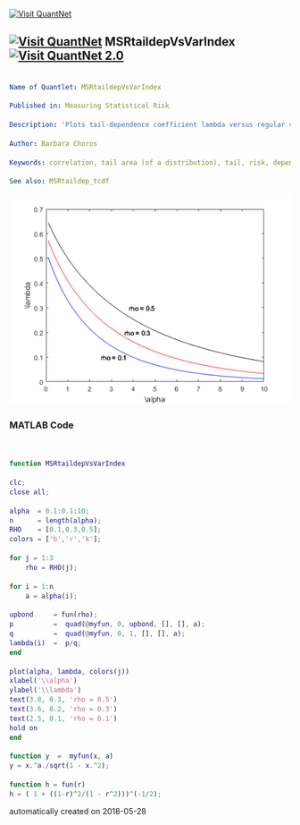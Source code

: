 [<img src="https://github.com/QuantLet/Styleguide-and-FAQ/blob/master/pictures/banner.png" width="888" alt="Visit QuantNet">](http://quantlet.de/)

## [<img src="https://github.com/QuantLet/Styleguide-and-FAQ/blob/master/pictures/qloqo.png" alt="Visit QuantNet">](http://quantlet.de/) **MSRtaildepVsVarIndex** [<img src="https://github.com/QuantLet/Styleguide-and-FAQ/blob/master/pictures/QN2.png" width="60" alt="Visit QuantNet 2.0">](http://quantlet.de/)

```yaml

Name of Quantlet: MSRtaildepVsVarIndex

Published in: Measuring Statistical Risk

Description: 'Plots tail-dependence coefficient lambda versus regular variation index alpha for correlation coefficients rho = 0.5, 0.3, 0.1.'

Author: Barbara Choros

Keywords: correlation, tail area (of a distribution), tail, risk, dependence, distribution

See also: MSRtaildep_tcdf

```

![Picture1](Plot.png)

### MATLAB Code
```matlab


function MSRtaildepVsVarIndex

clc;
close all;

alpha  = 0.1:0.1:10;
n      = length(alpha);
RHO    = [0.1,0.3,0.5];
colors = ['b','r','k'];

for j = 1:3
    rho = RHO(j);

for i = 1:n
    a = alpha(i);

upbond     = fun(rho);
p          =  quad(@myfun, 0, upbond, [], [], a);
q          =  quad(@myfun, 0, 1, [], [], a);
lambda(i)  =  p/q;
end

plot(alpha, lambda, colors(j))
xlabel('\\alpha')
ylabel('\\lambda')
text(3.8, 0.3, 'rho = 0.5')
text(3.6, 0.2, 'rho = 0.3')
text(2.5, 0.1, 'rho = 0.1')
hold on
end

function y  =  myfun(x, a) 
y = x.^a./sqrt(1 - x.^2);

function h = fun(r)
h = ( 1 + ((1-r)^2/(1 - r^2)))^(-1/2);
```

automatically created on 2018-05-28